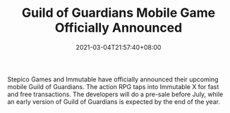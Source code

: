 ﻿---
title: "Guild of Guardians Mobile Game Officially Announced"
date: 2021-03-04T21:57:40+08:00
lastmod: 2021-03-04T16:45:40+08:00
draft: false
authors: ["Lane"]
description: "Stepico Games and Immutable have officially announced their upcoming mobile Guild of Guardians. The action RPG taps into Immutable X for fast and free transactions. The developers will do a pre-sale before July, while an early version of Guild of Guardians is expected by the end of the year."
featuredImage: "guild-of-guardians-mobile-game-officially-announced.png"
tags: ["Strategy Games","Play to Earn"]
categories: ["news"]
news: ["Strategy Games"]
weight: 
lightgallery: true
pinned: false
recommend: false
recommend1: false
---

Stepico Games and Immutable have officially announced their upcoming mobile Guild of Guardians. The action RPG taps into Immutable X for fast and free transactions. The developers will do a pre-sale before July, while an early version of Guild of Guardians is expected by the end of the year.

<!--more-->


